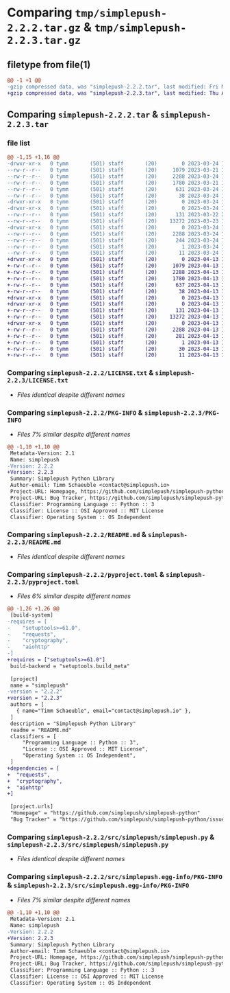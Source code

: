 # Comparing `tmp/simplepush-2.2.2.tar.gz` & `tmp/simplepush-2.2.3.tar.gz`

## filetype from file(1)

```diff
@@ -1 +1 @@
-gzip compressed data, was "simplepush-2.2.2.tar", last modified: Fri Mar 24 11:18:33 2023, max compression
+gzip compressed data, was "simplepush-2.2.3.tar", last modified: Thu Apr 13 18:48:48 2023, max compression
```

## Comparing `simplepush-2.2.2.tar` & `simplepush-2.2.3.tar`

### file list

```diff
@@ -1,15 +1,16 @@
-drwxr-xr-x   0 tymm       (501) staff       (20)        0 2023-03-24 11:18:33.471512 simplepush-2.2.2/
--rw-r--r--   0 tymm       (501) staff       (20)     1079 2023-03-21 16:52:39.000000 simplepush-2.2.2/LICENSE.txt
--rw-r--r--   0 tymm       (501) staff       (20)     2288 2023-03-24 11:18:33.471391 simplepush-2.2.2/PKG-INFO
--rw-r--r--   0 tymm       (501) staff       (20)     1780 2023-03-21 16:52:09.000000 simplepush-2.2.2/README.md
--rw-r--r--   0 tymm       (501) staff       (20)      631 2023-03-24 11:17:09.000000 simplepush-2.2.2/pyproject.toml
--rw-r--r--   0 tymm       (501) staff       (20)       38 2023-03-24 11:18:33.471559 simplepush-2.2.2/setup.cfg
-drwxr-xr-x   0 tymm       (501) staff       (20)        0 2023-03-24 11:18:33.470166 simplepush-2.2.2/src/
-drwxr-xr-x   0 tymm       (501) staff       (20)        0 2023-03-24 11:18:33.470739 simplepush-2.2.2/src/simplepush/
--rw-r--r--   0 tymm       (501) staff       (20)      131 2023-03-22 22:17:04.000000 simplepush-2.2.2/src/simplepush/__init__.py
--rw-r--r--   0 tymm       (501) staff       (20)    13272 2023-03-23 19:23:30.000000 simplepush-2.2.2/src/simplepush/simplepush.py
-drwxr-xr-x   0 tymm       (501) staff       (20)        0 2023-03-24 11:18:33.471205 simplepush-2.2.2/src/simplepush.egg-info/
--rw-r--r--   0 tymm       (501) staff       (20)     2288 2023-03-24 11:18:33.000000 simplepush-2.2.2/src/simplepush.egg-info/PKG-INFO
--rw-r--r--   0 tymm       (501) staff       (20)      244 2023-03-24 11:18:33.000000 simplepush-2.2.2/src/simplepush.egg-info/SOURCES.txt
--rw-r--r--   0 tymm       (501) staff       (20)        1 2023-03-24 11:18:33.000000 simplepush-2.2.2/src/simplepush.egg-info/dependency_links.txt
--rw-r--r--   0 tymm       (501) staff       (20)       11 2023-03-24 11:18:33.000000 simplepush-2.2.2/src/simplepush.egg-info/top_level.txt
+drwxr-xr-x   0 tymm       (501) staff       (20)        0 2023-04-13 18:48:48.441871 simplepush-2.2.3/
+-rw-r--r--   0 tymm       (501) staff       (20)     1079 2023-04-13 18:46:30.000000 simplepush-2.2.3/LICENSE.txt
+-rw-r--r--   0 tymm       (501) staff       (20)     2288 2023-04-13 18:48:48.441768 simplepush-2.2.3/PKG-INFO
+-rw-r--r--   0 tymm       (501) staff       (20)     1780 2023-04-13 18:46:30.000000 simplepush-2.2.3/README.md
+-rw-r--r--   0 tymm       (501) staff       (20)      637 2023-04-13 18:46:52.000000 simplepush-2.2.3/pyproject.toml
+-rw-r--r--   0 tymm       (501) staff       (20)       38 2023-04-13 18:48:48.441905 simplepush-2.2.3/setup.cfg
+drwxr-xr-x   0 tymm       (501) staff       (20)        0 2023-04-13 18:48:48.440501 simplepush-2.2.3/src/
+drwxr-xr-x   0 tymm       (501) staff       (20)        0 2023-04-13 18:48:48.441052 simplepush-2.2.3/src/simplepush/
+-rw-r--r--   0 tymm       (501) staff       (20)      131 2023-04-13 18:46:30.000000 simplepush-2.2.3/src/simplepush/__init__.py
+-rw-r--r--   0 tymm       (501) staff       (20)    13272 2023-04-13 18:46:30.000000 simplepush-2.2.3/src/simplepush/simplepush.py
+drwxr-xr-x   0 tymm       (501) staff       (20)        0 2023-04-13 18:48:48.441604 simplepush-2.2.3/src/simplepush.egg-info/
+-rw-r--r--   0 tymm       (501) staff       (20)     2288 2023-04-13 18:48:48.000000 simplepush-2.2.3/src/simplepush.egg-info/PKG-INFO
+-rw-r--r--   0 tymm       (501) staff       (20)      281 2023-04-13 18:48:48.000000 simplepush-2.2.3/src/simplepush.egg-info/SOURCES.txt
+-rw-r--r--   0 tymm       (501) staff       (20)        1 2023-04-13 18:48:48.000000 simplepush-2.2.3/src/simplepush.egg-info/dependency_links.txt
+-rw-r--r--   0 tymm       (501) staff       (20)       30 2023-04-13 18:48:48.000000 simplepush-2.2.3/src/simplepush.egg-info/requires.txt
+-rw-r--r--   0 tymm       (501) staff       (20)       11 2023-04-13 18:48:48.000000 simplepush-2.2.3/src/simplepush.egg-info/top_level.txt
```

### Comparing `simplepush-2.2.2/LICENSE.txt` & `simplepush-2.2.3/LICENSE.txt`

 * *Files identical despite different names*

### Comparing `simplepush-2.2.2/PKG-INFO` & `simplepush-2.2.3/PKG-INFO`

 * *Files 7% similar despite different names*

```diff
@@ -1,10 +1,10 @@
 Metadata-Version: 2.1
 Name: simplepush
-Version: 2.2.2
+Version: 2.2.3
 Summary: Simplepush Python Library
 Author-email: Timm Schaeuble <contact@simplepush.io>
 Project-URL: Homepage, https://github.com/simplepush/simplepush-python
 Project-URL: Bug Tracker, https://github.com/simplepush/simplepush-python/issues
 Classifier: Programming Language :: Python :: 3
 Classifier: License :: OSI Approved :: MIT License
 Classifier: Operating System :: OS Independent
```

### Comparing `simplepush-2.2.2/README.md` & `simplepush-2.2.3/README.md`

 * *Files identical despite different names*

### Comparing `simplepush-2.2.2/pyproject.toml` & `simplepush-2.2.3/pyproject.toml`

 * *Files 6% similar despite different names*

```diff
@@ -1,26 +1,26 @@
 [build-system]
-requires = [
-    "setuptools>=61.0",
-    "requests",
-    "cryptography",
-    "aiohttp"
-]
+requires = ["setuptools>=61.0"]
 build-backend = "setuptools.build_meta"
 
 [project]
 name = "simplepush"
-version = "2.2.2"
+version = "2.2.3"
 authors = [
   { name="Timm Schaeuble", email="contact@simplepush.io" },
 ]
 description = "Simplepush Python Library"
 readme = "README.md"
 classifiers = [
     "Programming Language :: Python :: 3",
     "License :: OSI Approved :: MIT License",
     "Operating System :: OS Independent",
 ]
+dependencies = [
+  "requests",
+  "cryptography",
+  "aiohttp"
+]
 
 [project.urls]
 "Homepage" = "https://github.com/simplepush/simplepush-python"
 "Bug Tracker" = "https://github.com/simplepush/simplepush-python/issues"
```

### Comparing `simplepush-2.2.2/src/simplepush/simplepush.py` & `simplepush-2.2.3/src/simplepush/simplepush.py`

 * *Files identical despite different names*

### Comparing `simplepush-2.2.2/src/simplepush.egg-info/PKG-INFO` & `simplepush-2.2.3/src/simplepush.egg-info/PKG-INFO`

 * *Files 7% similar despite different names*

```diff
@@ -1,10 +1,10 @@
 Metadata-Version: 2.1
 Name: simplepush
-Version: 2.2.2
+Version: 2.2.3
 Summary: Simplepush Python Library
 Author-email: Timm Schaeuble <contact@simplepush.io>
 Project-URL: Homepage, https://github.com/simplepush/simplepush-python
 Project-URL: Bug Tracker, https://github.com/simplepush/simplepush-python/issues
 Classifier: Programming Language :: Python :: 3
 Classifier: License :: OSI Approved :: MIT License
 Classifier: Operating System :: OS Independent
```

